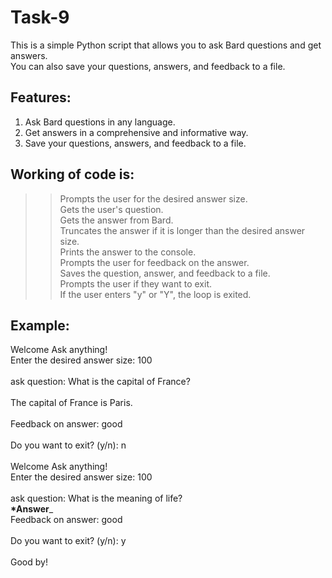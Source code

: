 # Task-9<br>
This is a simple Python script that allows you to ask Bard questions and get answers.<br> You can also save your questions, answers, and feedback to a file.<br>

## Features:<br>
1) Ask Bard questions in any language.<br>
2) Get answers in a comprehensive and informative way.<br>
3) Save your questions, answers, and feedback to a file.<br>

## Working of code is:<br>
>> Prompts the user for the desired answer size.<br>
>> Gets the user's question.<br>
>> Gets the answer from Bard.<br>
>> Truncates the answer if it is longer than the desired answer size.<br>
>> Prints the answer to the console.<br>
>> Prompts the user for feedback on the answer.<br>
>> Saves the question, answer, and feedback to a file.<br>
>> Prompts the user if they want to exit.<br>
>> If the user enters "y" or "Y", the loop is exited.<br>

## Example:<br>
Welcome Ask anything!<br>
Enter the desired answer size: 100<br>
<br>
ask question: What is the capital of France?<br>
<br>
The capital of France is Paris.<br>
<br>
Feedback on answer: good<br>
<br>
Do you want to exit? (y/n): n<br>
<br>
Welcome Ask anything!<br>
Enter the desired answer size: 100<br>
<br>
ask question: What is the meaning of life?<br>
______*********Answer********_______<br>
Feedback on answer: good<br>
<br>
Do you want to exit? (y/n): y<br>
<br>
Good by! <br>
